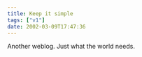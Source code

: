 ```yaml
---
title: Keep it simple
tags: ["v1"]
date: 2002-03-09T17:47:36
---
```


Another weblog. Just what the world needs.
